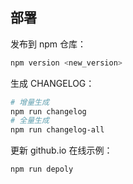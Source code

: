 ## 部署

发布到 npm 仓库：

```bash
npm version <new_version>
```

生成 CHANGELOG：

```bash
# 增量生成
npm run changelog
# 全量生成
npm run changelog-all
```

更新 github.io 在线示例：

```
npm run depoly
```
